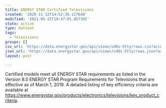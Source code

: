 ```yaml
---
title: ENERGY STAR Certified Televisions
created: '2020-11-12T14:52:36.127640'
modified: '2021-05-15T10:47:01.057392'
state: active
type: dataset
tags:
  - Televisions
groups: []
csv_url: 'https://data.energystar.gov/api/views/vd8s-5tty/rows.csv?accessType=DOWNLOAD'
json_url: 'https://data.energystar.gov/api/views/vd8s-5tty/rows.json?accessType=DOWNLOAD'
layout: post

---
```

Certified models meet all ENERGY STAR requirements as listed in the Version 8.0 ENERGY STAR Program Requirements for Televisions that are effective as of March 1, 2019. A detailed listing of key efficiency criteria are available at https://www.energystar.gov/products/electronics/televisions/key_product_criteria.
